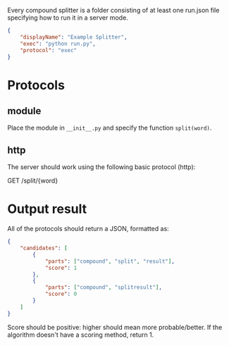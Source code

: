 Every compound splitter is a folder consisting of at least one run.json file specifying how to run it in a server mode.

```json
{
    "displayName": "Example Splitter",
    "exec": "python run.py",
    "protocol": "exec"
}
```

# Protocols

## module

Place the module in `__init__.py` and specify the function `split(word)`.

## http

The server should work using the following basic protocol (http):

GET /split/{word}

# Output result

All of the protocols should return a JSON, formatted as:

```json
{
    "candidates": [
        {
            "parts": ["compound", "split", "result"],
            "score": 1
        },
        {
            "parts": ["compound", "splitresult"],
            "score": 0
        }
    ]
}
```

Score should be positive: higher should mean more probable/better. If the algorithm doesn't have a scoring method, return 1.
